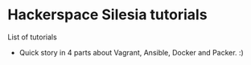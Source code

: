 Hackerspace Silesia tutorials
=============================

List of tutorials

* Quick story in 4 parts about Vagrant, Ansible, Docker and Packer. :) 

